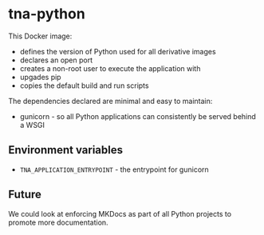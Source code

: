 # tna-python

This Docker image:

- defines the version of Python used for all derivative images
- declares an open port
- creates a non-root user to execute the application with
- upgades pip
- copies the default build and run scripts

The dependencies declared are minimal and easy to maintain:

- gunicorn - so all Python applications can consistently be served behind a WSGI

## Environment variables

- `TNA_APPLICATION_ENTRYPOINT` - the entrypoint for gunicorn

## Future

We could look at enforcing MKDocs as part of all Python projects to promote more documentation.
